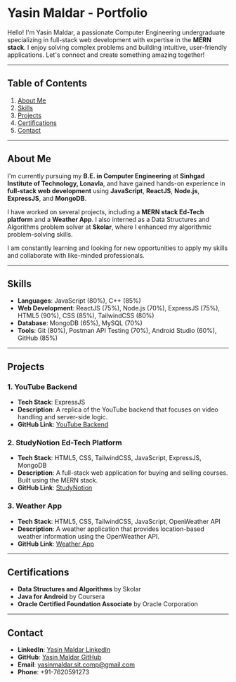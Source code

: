# Yasin Maldar - Portfolio

Hello! I'm Yasin Maldar, a passionate Computer Engineering undergraduate specializing in full-stack web development with expertise in the **MERN stack**. I enjoy solving complex problems and building intuitive, user-friendly applications. Let's connect and create something amazing together!

---

## Table of Contents
1. [About Me](#about-me)
2. [Skills](#skills)
3. [Projects](#projects)
4. [Certifications](#certifications)
5. [Contact](#contact)

---

## About Me

I'm currently pursuing my **B.E. in Computer Engineering** at **Sinhgad Institute of Technology, Lonavla**, and have gained hands-on experience in **full-stack web development** using **JavaScript**, **ReactJS**, **Node.js**, **ExpressJS**, and **MongoDB**.

I have worked on several projects, including a **MERN stack Ed-Tech platform** and a **Weather App**. I also interned as a Data Structures and Algorithms problem solver at **Skolar**, where I enhanced my algorithmic problem-solving skills.

I am constantly learning and looking for new opportunities to apply my skills and collaborate with like-minded professionals.

---

## Skills

- **Languages**: JavaScript (80%), C++ (85%)
- **Web Development**: ReactJS (75%), Node.js (70%), ExpressJS (75%), HTML5 (90%), CSS (85%), TailwindCSS (80%)
- **Database**: MongoDB (65%), MySQL (70%)
- **Tools**: Git (80%), Postman API Testing (70%), Android Studio (60%), GitHub (85%)

---

## Projects

### 1. **YouTube Backend**
- **Tech Stack**: ExpressJS
- **Description**: A replica of the YouTube backend that focuses on video handling and server-side logic.
- **GitHub Link**: [YouTube Backend](https://github.com/CyberChef101/YouTube-Backend)

### 2. **StudyNotion Ed-Tech Platform**
- **Tech Stack**: HTML5, CSS, TailwindCSS, JavaScript, ExpressJS, MongoDB
- **Description**: A full-stack web application for buying and selling courses. Built using the MERN stack.
- **GitHub Link**: [StudyNotion](https://github.com/CyberChef101/StudyNotion)

### 3. **Weather App**
- **Tech Stack**: HTML5, CSS, TailwindCSS, JavaScript, OpenWeather API
- **Description**: A weather application that provides location-based weather information using the OpenWeather API.
- **GitHub Link**: [Weather App](https://github.com/CyberChef101/Weather-App)

---

## Certifications

- **Data Structures and Algorithms** by Skolar
- **Java for Android** by Coursera
- **Oracle Certified Foundation Associate** by Oracle Corporation

---

## Contact

- **LinkedIn**: [Yasin Maldar LinkedIn](https://www.linkedin.com/in/yasin-maldar-992508164/)
- **GitHub**: [Yasin Maldar GitHub](https://github.com/CyberChef101)
- **Email**: [yasinmaldar.sit.comp@gmail.com](mailto:yasinmaldar.sit.comp@gmail.com)
- **Phone**: +91-7620591273
